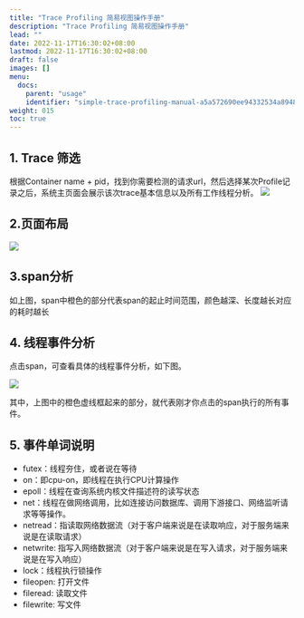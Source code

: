 ```yaml
---
title: "Trace Profiling 简易视图操作手册"
description: "Trace Profiling 简易视图操作手册"
lead: ""
date: 2022-11-17T16:30:02+08:00
lastmod: 2022-11-17T16:30:02+08:00
draft: false
images: []
menu:
  docs:
    parent: "usage"
    identifier: "simple-trace-profiling-manual-a5a572690ee94332534a894817aead1d"
weight: 015
toc: true
---
```

## 1. Trace 筛选
根据Container name + pid，找到你需要检测的请求url，然后选择某次Profile记录之后，系统主页面会展示该次trace基本信息以及所有工作线程分析。
![](/media/202302/3.png)

## 2.页面布局
![](/media/202302/4.png)

## 3.span分析
如上图，span中橙色的部分代表span的起止时间范围，颜色越深、长度越长对应的耗时越长

## 4. 线程事件分析
点击span，可查看具体的线程事件分析，如下图。

![](/media/202302/5.png)

其中，上图中的橙色虚线框起来的部分，就代表刚才你点击的span执行的所有事件。

## 5. 事件单词说明
* futex：线程夯住，或者说在等待
* on：即cpu-on，即线程在执行CPU计算操作
* epoll：线程在查询系统内核文件描述符的读写状态
* net：线程在做网络调用，比如连接访问数据库、调用下游接口、网络监听请求等等操作。
* netread：指读取网络数据流（对于客户端来说是在读取响应，对于服务端来说是在读取请求）
* netwrite: 指写入网络数据流（对于客户端来说是在写入请求，对于服务端来说是在写入响应）
* lock：线程执行锁操作
* fileopen: 打开文件
* fileread: 读取文件
* filewrite: 写文件

